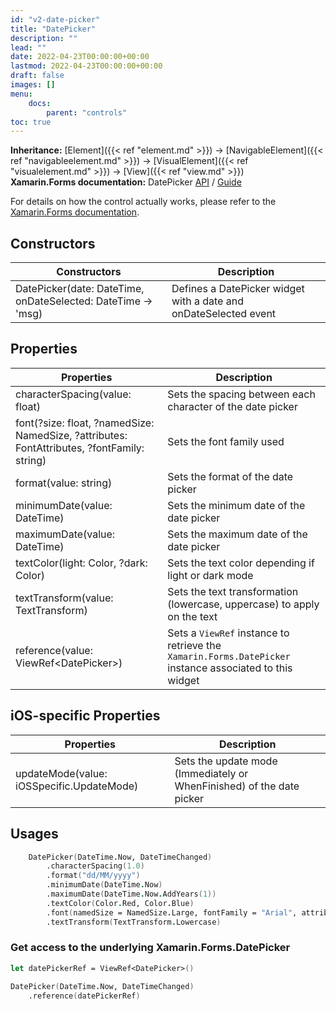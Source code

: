 ```yaml
---
id: "v2-date-picker"
title: "DatePicker"
description: ""
lead: ""
date: 2022-04-23T00:00:00+00:00
lastmod: 2022-04-23T00:00:00+00:00
draft: false
images: []
menu:
    docs:
        parent: "controls"
toc: true
---
```


**Inheritance:** [Element]({{< ref "element.md" >}}) -> [NavigableElement]({{< ref "navigableelement.md" >}}) -> [VisualElement]({{< ref "visualelement.md" >}}) -> [View]({{< ref "view.md" >}})  
**Xamarin.Forms documentation:** DatePicker [API](https://docs.microsoft.com/en-us/dotnet/api/xamarin.forms.datepicker) / [Guide](https://docs.microsoft.com/en-us/xamarin/xamarin-forms/user-interface/datepicker)

For details on how the control actually works, please refer to the [Xamarin.Forms documentation](https://docs.microsoft.com/en-us/xamarin/xamarin-forms/user-interface/datepicker).

## Constructors

| Constructors | Description |
|--|--|
| DatePicker(date: DateTime, onDateSelected: DateTime -> 'msg) | Defines a DatePicker widget with a date and onDateSelected event |

## Properties

| Properties | Description |
|--|--|
| characterSpacing(value: float) | Sets the spacing between each character of the date picker |
| font(?size: float, ?namedSize: NamedSize, ?attributes: FontAttributes, ?fontFamily: string) | Sets the font family used |
| format(value: string) | Sets the format of the date picker |
| minimumDate(value: DateTime) | Sets the minimum date of the date picker |
| maximumDate(value: DateTime) | Sets the maximum date of the date picker |
| textColor(light: Color, ?dark: Color) | Sets the text color depending if light or dark mode |
| textTransform(value: TextTransform) | Sets the text transformation (lowercase, uppercase) to apply on the text |
| reference(value: ViewRef&lt;DatePicker&gt;) | Sets a `ViewRef` instance to retrieve the `Xamarin.Forms.DatePicker` instance associated to this widget |

## iOS-specific Properties

| Properties | Description |
|--|--|
| updateMode(value: iOSSpecific.UpdateMode) | Sets the update mode (Immediately or WhenFinished) of the date picker |

## Usages

```fs
    DatePicker(DateTime.Now, DateTimeChanged)
        .characterSpacing(1.0)
        .format("dd/MM/yyyy")
        .minimumDate(DateTime.Now)
        .maximumDate(DateTime.Now.AddYears(1))
        .textColor(Color.Red, Color.Blue)
        .font(namedSize = NamedSize.Large, fontFamily = "Arial", attributes = FontAttributes.Bold)
        .textTransform(TextTransform.Lowercase)
```

### Get access to the underlying Xamarin.Forms.DatePicker

```fs
let datePickerRef = ViewRef<DatePicker>()

DatePicker(DateTime.Now, DateTimeChanged)
    .reference(datePickerRef)
```
